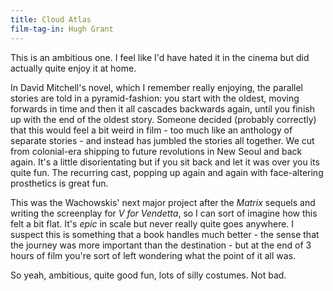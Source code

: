 ```yaml
---
title: Cloud Atlas
film-tag-in: Hugh Grant
---
```


This is an ambitious one. I feel like I'd have hated it in the cinema but did actually quite enjoy it at home.

In David Mitchell's novel, which I remember really enjoying, the parallel stories are told in a pyramid-fashion: you start with the oldest, moving forwards in time and then it all cascades backwards again, until you finish up with the end of the oldest story. Someone decided (probably correctly) that this would feel a bit weird in film - too much like an anthology of separate stories - and instead has jumbled the stories all together. We cut from colonial-era shipping to future revolutions in New Seoul and back again. 
It's a little disorientating but if you sit back and let it was over you its quite fun. The recurring cast, popping up again and again with face-altering prosthetics is great fun. 

This was the Wachowskis' next major project after the _Matrix_ sequels and writing the screenplay for _V for Vendetta_, so I can sort of imagine how this felt a bit flat. It's _epic_ in scale but never really quite goes anywhere. I suspect this is something that a book handles much better - the sense that the journey was more important than the destination - but at the end of 3 hours of film you're sort of left wondering what the point of it all was.

So yeah, ambitious, quite good fun, lots of silly costumes. Not bad.